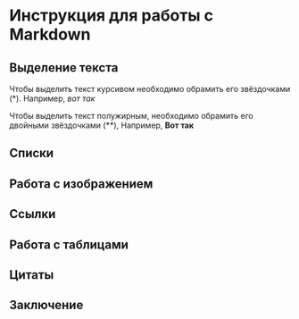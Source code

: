 # Инструкция для работы с Markdown

## Выделение текста

Чтобы выделить текст курсивом необходимо обрамить его звёздочками (*). Например, *вот так*

Чтобы выделить текст полужирным, необходимо обрамить его двойными звёздочками (**), Например, **Вот так**



## Списки

## Работа с изображением

## Ссылки

## Работа с таблицами

## Цитаты 

## Заключение